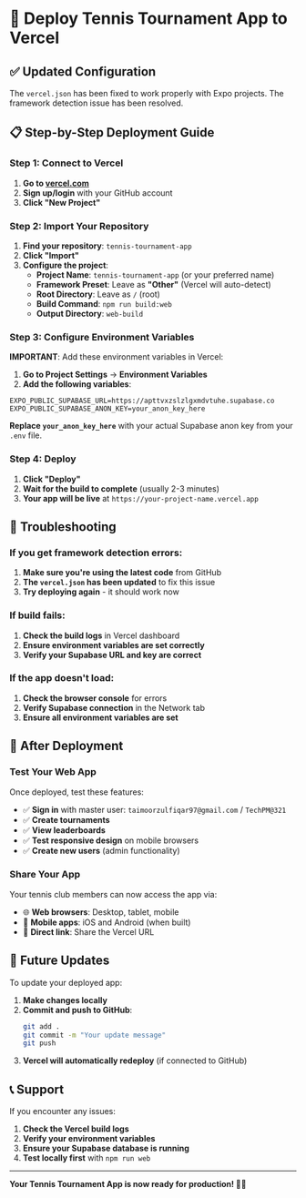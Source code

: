 # 🚀 Deploy Tennis Tournament App to Vercel

## ✅ **Updated Configuration**

The `vercel.json` has been fixed to work properly with Expo projects. The framework detection issue has been resolved.

## 📋 **Step-by-Step Deployment Guide**

### **Step 1: Connect to Vercel**

1. **Go to [vercel.com](https://vercel.com)**
2. **Sign up/login** with your GitHub account
3. **Click "New Project"**

### **Step 2: Import Your Repository**

1. **Find your repository**: `tennis-tournament-app`
2. **Click "Import"**
3. **Configure the project**:
   - **Project Name**: `tennis-tournament-app` (or your preferred name)
   - **Framework Preset**: Leave as **"Other"** (Vercel will auto-detect)
   - **Root Directory**: Leave as `/` (root)
   - **Build Command**: `npm run build:web`
   - **Output Directory**: `web-build`

### **Step 3: Configure Environment Variables**

**IMPORTANT**: Add these environment variables in Vercel:

1. **Go to Project Settings** → **Environment Variables**
2. **Add the following variables**:

```
EXPO_PUBLIC_SUPABASE_URL=https://apttvxzslzlgxmdvtuhe.supabase.co
EXPO_PUBLIC_SUPABASE_ANON_KEY=your_anon_key_here
```

**Replace `your_anon_key_here`** with your actual Supabase anon key from your `.env` file.

### **Step 4: Deploy**

1. **Click "Deploy"**
2. **Wait for the build to complete** (usually 2-3 minutes)
3. **Your app will be live** at `https://your-project-name.vercel.app`

## 🔧 **Troubleshooting**

### **If you get framework detection errors:**

1. **Make sure you're using the latest code** from GitHub
2. **The `vercel.json` has been updated** to fix this issue
3. **Try deploying again** - it should work now

### **If build fails:**

1. **Check the build logs** in Vercel dashboard
2. **Ensure environment variables are set correctly**
3. **Verify your Supabase URL and key are correct**

### **If the app doesn't load:**

1. **Check the browser console** for errors
2. **Verify Supabase connection** in the Network tab
3. **Ensure all environment variables are set**

## 🎯 **After Deployment**

### **Test Your Web App**

Once deployed, test these features:

- ✅ **Sign in** with master user: `taimoorzulfiqar97@gmail.com` / `TechPM@321`
- ✅ **Create tournaments**
- ✅ **View leaderboards**
- ✅ **Test responsive design** on mobile browsers
- ✅ **Create new users** (admin functionality)

### **Share Your App**

Your tennis club members can now access the app via:

- 🌐 **Web browsers**: Desktop, tablet, mobile
- 📱 **Mobile apps**: iOS and Android (when built)
- 🔗 **Direct link**: Share the Vercel URL

## 🔄 **Future Updates**

To update your deployed app:

1. **Make changes locally**
2. **Commit and push to GitHub**:
   ```bash
   git add .
   git commit -m "Your update message"
   git push
   ```
3. **Vercel will automatically redeploy** (if connected to GitHub)

## 📞 **Support**

If you encounter any issues:

1. **Check the Vercel build logs**
2. **Verify your environment variables**
3. **Ensure your Supabase database is running**
4. **Test locally first** with `npm run web`

---

**Your Tennis Tournament App is now ready for production! 🎾✨**
